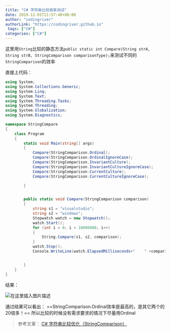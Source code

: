 ```yaml
---
title: "C# 字符串比较效率测试"
date: 2019-12-01T21:57:40+08:00
author: "codingriver"
authorLink: "https://codingriver.github.io"
 tags: ["C#"]
categories: ["C#"]
---
```


<!--more-->


这里用`String`比较的静态方法`public static int Compare(String strA, String strB, StringComparison comparisonType);`来测试不同的`StringComparison`的效率

直接上代码：
```csharp
using System;
using System.Collections.Generic;
using System.Linq;
using System.Text;
using System.Threading.Tasks;
using System.Threading;
using System.Globalization;
using System.Diagnostics;

namespace StringCompare
{
    class Program
    {
        static void Main(string[] args)
        {
            Compare(StringComparison.Ordinal);
            Compare(StringComparison.OrdinalIgnoreCase);
            Compare(StringComparison.InvariantCulture);
            Compare(StringComparison.InvariantCultureIgnoreCase);
            Compare(StringComparison.CurrentCulture);
            Compare(StringComparison.CurrentCultureIgnoreCase);

        }


        public static void Compare(StringComparison comparison)
        {
            string s1 = "visualstudio";
            string s2 = "windows";
            Stopwatch watch = new Stopwatch();
            watch.Start();
            for (int i = 0; i < 10000000; i++)
            {
                String.Compare(s1, s2, comparison);
            }
            watch.Stop();
            Console.WriteLine(watch.ElapsedMilliseconds+"    " +comparison.ToString());


        }
    }
}

```
结果：

  

![在这里插入图片描述](https://img-blog.csdnimg.cn/20181102173048672.png)  


通过结果可以看出：
==StringComparison.Ordinal效率是最高的，是其它两个的20倍多！==
所以比较的时候没有需求要求的情况下尽量用Ordinal


>参考文章：
>[C# 字符串比较优化（StringComparison）](https://blog.csdn.net/sinat_27657511/article/details/52275327)

